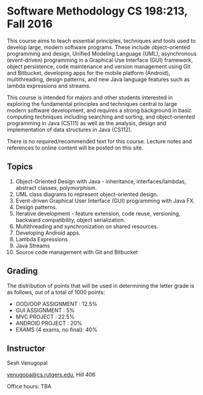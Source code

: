# Software Methodology CS 198:213, Fall 2016

This course aims to teach essential principles, techniques and tools used to develop large, modern software programs. These include object-oriented programming and design, Unified Modeling Language (UML), asynchronous (event-driven) programming in a Graphical Use Interface (GUI) framework, object persistence, code maintenance and version management using Git and Bitbucket, developing apps for the mobile platform (Android), multithreading, design patterns, and new Java language features such as lambda expressions and streams.

This course is intended for majors and other students interested in exploring the fundamental principles and techniques central to large modern software development, and requires a strong background in basic computing techniques including searching and sorting, and object-oriented programming in Java (CS111) as well as the analysis, design and implementation of data structures in Java (CS112).

There is no required/recommended text for this course. Lecture notes and references to online content will be posted on this site.

## Topics
1. Object-Oriented Design with Java - inheritance, interfaces/lambdas, abstract classes, polymorphism.
2. UML class diagrams to represent object-oriented design.
3. Event-driven Graphical User Interface (GUI) programming with Java FX.
4. Design patterns.
5. Iterative development - feature extension, code reuse, versioning, backward compatibility, object serialization.
6. Multithreading and synchronization on shared resources.
7. Developing Android apps.
8. Lambda Expressions
9. Java Streams
10. Source code management with Git and Bitbucket

## Grading
The distribution of points that will be used in determining the letter grade is as follows, out of a total of 1000 points:

- OOD/OOP ASSIGNMENT : 12.5%
- GUI ASSIGNMENT : 5%
- MVC PROJECT : 22.5%
- ANDROID PROJECT : 20%
- EXAMS (4 exams, no final): 40%

## Instructor

Sesh Venugopal

[venugopa@cs.rutgers.edu](venugopa@cs.rutgers.edu), Hill 406

Office hours: TBA

